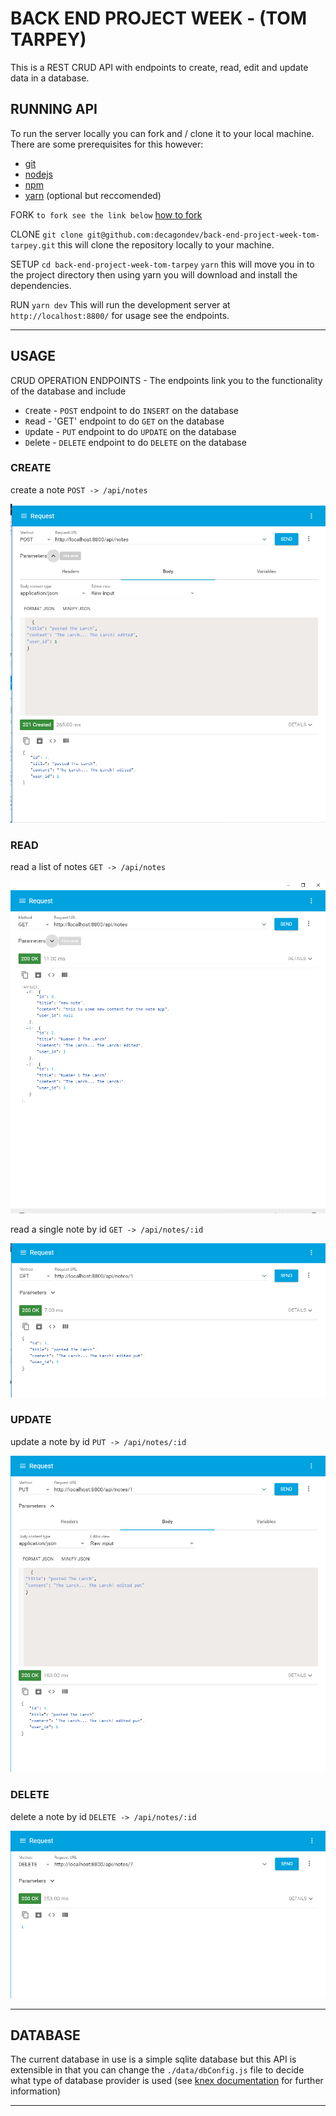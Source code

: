 # BACK END PROJECT WEEK - (TOM TARPEY)

This is a REST CRUD API with endpoints to create, read, edit and update data in a database.

## RUNNING API

To run the server locally you can fork and / clone it to your local machine. There are some prerequisites for this however:

- [git](https://www.linode.com/docs/development/version-control/how-to-install-git-on-linux-mac-and-windows/)
- [nodejs](https://nodejs.org/en/download/)
- [npm](https://docs.npmjs.com/getting-started/installing-node)
- [yarn](https://yarnpkg.com/lang/en/docs/install/#windows-stable) (optional but reccomended)

FORK
`to fork see the link below`
[how to fork](https://help.github.com/articles/fork-a-repo/)

CLONE
`git clone git@github.com:decagondev/back-end-project-week-tom-tarpey.git`
this will clone the repository locally to your machine.

SETUP
`cd back-end-project-week-tom-tarpey`
`yarn`
this will move you in to the project directory then using yarn you will download and install the dependencies.

RUN
`yarn dev`
This will run the development server at `http://localhost:8800/` for usage see the endpoints.

---

## USAGE

CRUD OPERATION ENDPOINTS - The endpoints link you to the functionality of the database and include

- `C`reate - `POST` endpoint to do `INSERT` on the database
- `R`ead - 'GET' endpoint to do `GET` on the database
- `U`pdate - `PUT` endpoint to do `UPDATE` on the database
- `D`elete - `DELETE` endpoint to do `DELETE` on the database

### CREATE

create a note
`POST -> /api/notes`

![alt text](./readme_files/POST.PNG "READ")

### READ

read a list of notes
`GET -> /api/notes`

![alt text](./readme_files/GET.PNG "READ")

read a single note by id
`GET -> /api/notes/:id`

![alt text](./readme_files/READ.PNG "READ")

### UPDATE

update a note by id
`PUT -> /api/notes/:id`

![alt text](./readme_files/PUT.PNG "READ")

### DELETE

delete a note by id
`DELETE -> /api/notes/:id`

![alt text](./readme_files/DELETE.PNG "READ")

---

## DATABASE

The current database in use is a simple sqlite database but this API is extensible in that you can change the `./data/dbConfig.js` file to decide what type of database provider is used (see [knex documentation](https://knexjs.org/) for further information)

---
